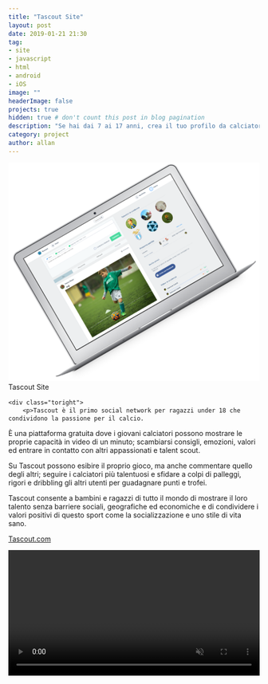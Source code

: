```yaml
---
title: "Tascout Site"
layout: post
date: 2019-01-21 21:30
tag: 
- site
- javascript
- html
- android
- iOS
image: ""
headerImage: false
projects: true
hidden: true # don't count this post in blog pagination
description: "Se hai dai 7 ai 17 anni, crea il tuo profilo da calciatore e condividi la tua crescita con altri futuri campioni!"
category: project
author: allan
---
```

<div class="side-by-side">
    <div class="toleft">
        <img class="image" src="/assets/images/tascout_pc.png" alt="Tascout site">
        <figcaption class="caption">Tascout Site</figcaption>
    </div>

    <div class="toright">
        <p>Tascout è il primo social network per ragazzi under 18 che condividono la passione per il calcio.
È una piattaforma gratuita dove i giovani calciatori possono mostrare le proprie capacità in video di un minuto; scambiarsi consigli, emozioni, valori ed entrare in contatto con altri appassionati e talent scout.

Su Tascout possono esibire il proprio gioco, ma anche commentare quello degli altri; seguire i calciatori più talentuosi e sfidare a colpi di palleggi, rigori e dribbling gli altri utenti per guadagnare punti e trofei.

Tascout consente a bambini e ragazzi di tutto il mondo di mostrare il loro talento senza barriere sociali, geografiche ed economiche e di condividere i valori positivi di questo sport come la socializzazione e uno stile di vita sano.</p>
        <p><a href="https://www.tascout.com" target="_blank">Tascout.com</a></p>
    </div>
</div>
<div>
    <video class="fullscreen fill" width="100%" autoplay loop  muted="muted">
    <source src="assets/video/tascout.mp4" type="video/mp4">
    </video>
</div>